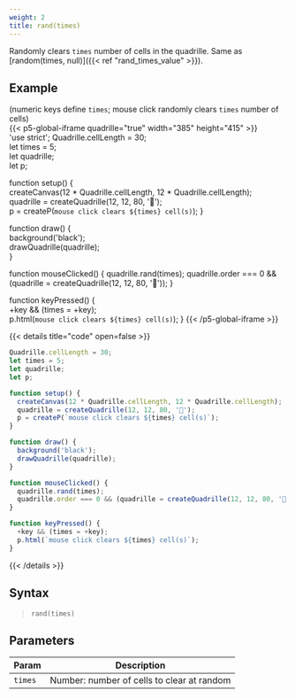 ```yaml
---
weight: 2
title: rand(times)
---
```


Randomly clears `times` number of cells in the quadrille. Same as [random(times, null)]({{< ref "rand_times_value" >}}).

## Example

(numeric keys define `times`; mouse click randomly clears `times` number of cells)\
{{< p5-global-iframe quadrille="true" width="385" height="415" >}}  
'use strict';
Quadrille.cellLength = 30;  
let times = 5;  
let quadrille;  
let p;

function setup() {  
  createCanvas(12 * Quadrille.cellLength, 12 * Quadrille.cellLength);  
  quadrille = createQuadrille(12, 12, 80, '🐛');  
  p = createP(`mouse click clears ${times} cell(s)`);
}  

function draw() {  
  background('black');  
  drawQuadrille(quadrille);  
}  

function mouseClicked() {
  quadrille.rand(times);
  quadrille.order === 0 && (quadrille = createQuadrille(12, 12, 80, '🐛'));
}  

function keyPressed() {  
  +key && (times = +key);  
  p.html(`mouse click clears ${times} cell(s)`);
}
{{< /p5-global-iframe >}}  

{{< details title="code" open=false >}}  
```js  
Quadrille.cellLength = 30;  
let times = 5;  
let quadrille;  
let p;

function setup() {  
  createCanvas(12 * Quadrille.cellLength, 12 * Quadrille.cellLength);  
  quadrille = createQuadrille(12, 12, 80, '🐛');  
  p = createP(`mouse click clears ${times} cell(s)`);
}  

function draw() {  
  background('black');  
  drawQuadrille(quadrille);  
}  

function mouseClicked() {  
  quadrille.rand(times);
  quadrille.order === 0 && (quadrille = createQuadrille(12, 12, 80, '🐛'));
}  

function keyPressed() {  
  +key && (times = +key);  
  p.html(`mouse click clears ${times} cell(s)`);
}
```  
{{< /details >}}  

## Syntax  

> `rand(times)`  

## Parameters  

| Param     | Description                                |  
|-----------|--------------------------------------------|  
| `times`   | Number: number of cells to clear at random |